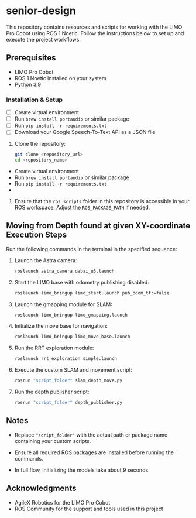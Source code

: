 # senior-design
This repository contains resources and scripts for working with the LIMO Pro Cobot using ROS 1 Noetic. Follow the instructions below to set up and execute the project workflows.


## Prerequisites
- LIMO Pro Cobot
- ROS 1 Noetic installed on your system
- Python 3.9

### Installation & Setup

- [ ] Create virtual environment
- [ ] Run `brew install portaudio` or similar package
- [ ] Run `pip install -r requirements.txt`
- [ ] Download your Google Speech-To-Text API as a JSON file

1. Clone the repository:
   ```bash
   git clone <repository_url>
   cd <repository_name>
   ```
- Create virtual environment
- Run `brew install portaudio` or similar package
- Run `pip install -r requirements.txt`
- 
1. Ensure that the `ros_scripts` folder in this repository is accessible in your ROS workspace. Adjust the `ROS_PACKAGE_PATH` if needed.

## Moving from Depth found at given XY-coordinate Execution Steps
Run the following commands in the terminal in the specified sequence:

1. Launch the Astra camera:
   ```bash
   roslaunch astra_camera dabai_u3.launch
   ```

2. Start the LIMO base with odometry publishing disabled:
   ```bash
   roslaunch limo_bringup limo_start.launch pub_odom_tf:=false
   ```

3. Launch the gmapping module for SLAM:
   ```bash
   roslaunch limo_bringup limo_gmapping.launch
   ```

4. Initialize the move base for navigation:
   ```bash
   roslaunch limo_bringup limo_move_base.launch
   ```

5. Run the RRT exploration module:
   ```bash
   roslaunch rrt_exploration simple.launch
   ```

6. Execute the custom SLAM and movement script:
   ```bash
   rosrun "script_folder" slam_depth_move.py
   ```

7. Run the depth publisher script:
   ```bash
   rosrun "script_folder" depth_publisher.py
   ```

## Notes
- Replace `"script_folder"` with the actual path or package name containing your custom scripts.
- Ensure all required ROS packages are installed before running the commands.

- In full flow, initializing the models take about 9 seconds.

## Acknowledgments
- AgileX Robotics for the LIMO Pro Cobot
- ROS Community for the support and tools used in this project